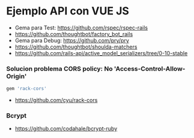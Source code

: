 # Ejemplo API con VUE JS

* Gema para Test: https://github.com/rspec/rspec-rails
* https://github.com/thoughtbot/factory_bot_rails
* Gema para Debug: https://github.com/pry/pry
* https://github.com/thoughtbot/shoulda-matchers
* https://github.com/rails-api/active_model_serializers/tree/0-10-stable


### Solucion problema CORS policy: No 'Access-Control-Allow-Origin'

~~~ruby
gem 'rack-cors'
~~~

* https://github.com/cyu/rack-cors

### Bcrypt

* https://github.com/codahale/bcrypt-ruby